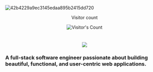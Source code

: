 ![42b4229a9ec3145edaa895b2415dd720](https://github.com/user-attachments/assets/2829d11e-0b91-4cde-830f-091f66308b0c)


<div align="center"> 
  <p>Visitor count</p>
  <img src="https://profile-counter.glitch.me/{USERNAME}/count.svg" alt="Visitor's Count" />
</div>


<h1 align="center">
    <img src="https://readme-typing-svg.herokuapp.com/?font=Inter&size=48&center=true&vCenter=true&width=500&height=70&color=4493F8&duration=4000&lines=Hi+There!+👋;+I'm+Chijioke+Okorji!;" />
</h1>

### A full-stack software engineer passionate about building beautiful, functional, and user-centric web applications.

